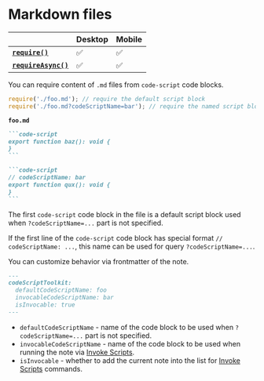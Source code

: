# Markdown files

|                                       | Desktop | Mobile |
| ------------------------------------- | ------- | ------ |
| **[`require()`][require]**           | ✅       | ✅      |
| **[`requireAsync()`][requireAsync]** | ✅       | ✅      |

You can require content of `.md` files from `code-script` code blocks.

```js
require('./foo.md'); // require the default script block
require('./foo.md?codeScriptName=bar'); // require the named script block
```

**`foo.md`**

````markdown
```code-script
export function baz(): void {
}
```

```code-script
// codeScriptName: bar
export function qux(): void {
}
```
````

The first `code-script` code block in the file is a default script block used when `?codeScriptName=...` part is not specified.

If the first line of the `code-script` code block has special format `// codeScriptName: ...`, this name can be used for query `?codeScriptName=...`.

You can customize behavior via frontmatter of the note.

````markdown
---
codeScriptToolkit:
  defaultCodeScriptName: foo
  invocableCodeScriptName: bar
  isInvocable: true
---
````

- `defaultCodeScriptName` - name of the code block to be used when `?codeScriptName=...` part is not specified.
- `invocableCodeScriptName` - name of the code block to be used when running the note via [Invoke Scripts](./invoke-scripts.md).
- `isInvocable` - whether to add the current note into the list for [Invoke Scripts](./invoke-scripts.md) commands.

[require]: ./new-functions.md#require
[requireAsync]: ./new-functions.md#requireasync
